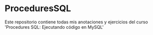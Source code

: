 # ProceduresSQL
Este repositorio contiene todas mis anotaciones y ejercicios del curso 'Procedures SQL: Ejecutando código en MySQL'
